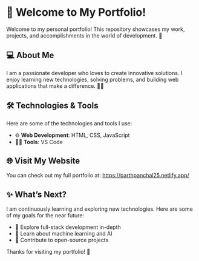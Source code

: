 # 👋 Welcome to My Portfolio!

Welcome to my personal portfolio! This repository showcases my work, projects, and accomplishments in the world of development. 🚀

## 💻 About Me

I am a passionate developer who loves to create innovative solutions. I enjoy learning new technologies, solving problems, and building web applications that make a difference. 👨‍💻

## 🛠️ Technologies & Tools

Here are some of the technologies and tools I use:

- 🌐 **Web Development**: HTML, CSS, JavaScript
- 🧑‍💻 **Tools**: VS Code


## 🌐 Visit My Website

You can check out my full portfolio at: https://parthpanchal25.netlify.app/

## ✨ What’s Next?

I am continuously learning and exploring new technologies. Here are some of my goals for the near future:

- 🚀 Explore full-stack development in-depth
- 🌱 Learn about machine learning and AI
- 💼 Contribute to open-source projects



Thanks for visiting my portfolio! 🙏
